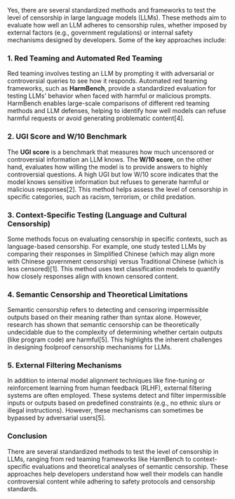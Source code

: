Yes, there are several standardized methods and frameworks to test the level of censorship in large language models (LLMs). These methods aim to evaluate how well an LLM adheres to censorship rules, whether imposed by external factors (e.g., government regulations) or internal safety mechanisms designed by developers. Some of the key approaches include:

### 1. Red Teaming and Automated Red Teaming

Red teaming involves testing an LLM by prompting it with adversarial or controversial queries to see how it responds. Automated red teaming frameworks, such as **HarmBench**, provide a standardized evaluation for testing LLMs' behavior when faced with harmful or malicious prompts. HarmBench enables large-scale comparisons of different red teaming methods and LLM defenses, helping to identify how well models can refuse harmful requests or avoid generating problematic content\[4].

### 2. UGI Score and W/10 Benchmark

The **UGI score** is a benchmark that measures how much uncensored or controversial information an LLM knows. The **W/10 score**, on the other hand, evaluates how willing the model is to provide answers to highly controversial questions. A high UGI but low W/10 score indicates that the model knows sensitive information but refuses to generate harmful or malicious responses\[2]. This method helps assess the level of censorship in specific categories, such as racism, terrorism, or child predation.

### 3. Context-Specific Testing (Language and Cultural Censorship)

Some methods focus on evaluating censorship in specific contexts, such as language-based censorship. For example, one study tested LLMs by comparing their responses in Simplified Chinese (which may align more with Chinese government censorship) versus Traditional Chinese (which is less censored)\[1]. This method uses text classification models to quantify how closely responses align with known censored content.

### 4. Semantic Censorship and Theoretical Limitations

Semantic censorship refers to detecting and censoring impermissible outputs based on their meaning rather than syntax alone. However, research has shown that semantic censorship can be theoretically undecidable due to the complexity of determining whether certain outputs (like program code) are harmful\[5]. This highlights the inherent challenges in designing foolproof censorship mechanisms for LLMs.

### 5. External Filtering Mechanisms

In addition to internal model alignment techniques like fine-tuning or reinforcement learning from human feedback (RLHF), external filtering systems are often employed. These systems detect and filter impermissible inputs or outputs based on predefined constraints (e.g., no ethnic slurs or illegal instructions). However, these mechanisms can sometimes be bypassed by adversarial users\[5].

### Conclusion

There are several standardized methods to test the level of censorship in LLMs, ranging from red teaming frameworks like HarmBench to context-specific evaluations and theoretical analyses of semantic censorship. These approaches help developers understand how well their models can handle controversial content while adhering to safety protocols and censorship standards.





